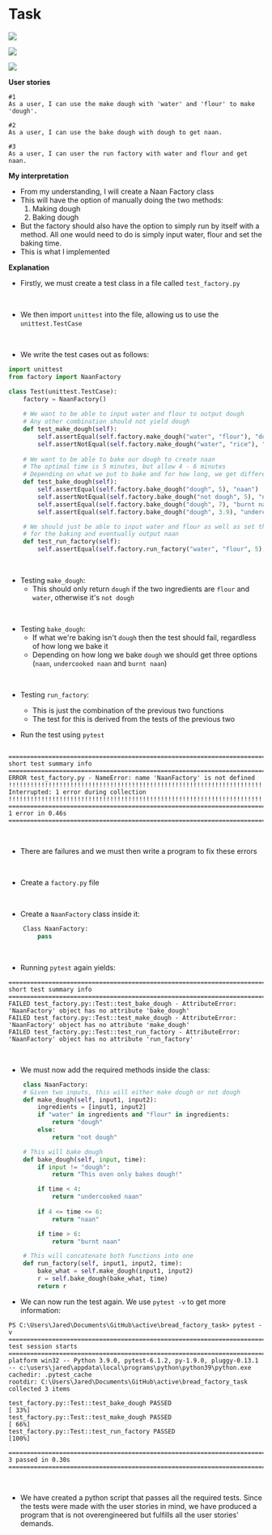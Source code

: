 # Task

![](images/t1.png)

![](images/t2.png)

![](images/t3.png)

**User stories**
```
#1
As a user, I can use the make dough with 'water' and 'flour' to make 'dough'.

#2
As a user, I can use the bake dough with dough to get naan.

#3
As a user, I can user the run factory with water and flour and get naan.
```

**My interpretation**
- From my understanding, I will create a Naan Factory class
- This will have the option of manually doing the two methods:
    1. Making dough
    2. Baking dough
- But the factory should also have the option to simply run by itself with a method. All one would need to do is simply input water, flour and set the baking time.
- This is what I implemented

**Explanation**
- Firstly, we must create a test class in a file called ```test_factory.py```

<br>

- We then import ```unittest``` into the file, allowing us to use the ```unittest.TestCase```

<br>

- We write the test cases out as follows:
```python
import unittest
from factory import NaanFactory

class Test(unittest.TestCase):
    factory = NaanFactory()
    
    # We want to be able to input water and flour to output dough
    # Any other combination should not yield dough
    def test_make_dough(self):
        self.assertEqual(self.factory.make_dough("water", "flour"), "dough")
        self.assertNotEqual(self.factory.make_dough("water", "rice"), "dough")
    
    # We want to be able to bake our dough to create naan
    # The optimal time is 5 minutes, but allow 4 - 6 minutes
    # Depending on what we put to bake and for how long, we get different results
    def test_bake_dough(self):
        self.assertEqual(self.factory.bake_dough("dough", 5), "naan")
        self.assertNotEqual(self.factory.bake_dough("not dough", 5), "naan")
        self.assertEqual(self.factory.bake_dough("dough", 7), "burnt naan")
        self.assertEqual(self.factory.bake_dough("dough", 3.9), "undercooked naan")

    # We should just be able to input water and flour as well as set the timing
    # for the baking and eventually output naan
    def test_run_factory(self):
        self.assertEqual(self.factory.run_factory("water", "flour", 5), "naan") 
```

<br>

- Testing ```make_dough```:
    - This should only return ```dough``` if the two ingredients are ```flour``` and ```water```, otherwise it's ```not dough```

<br>

- Testing ```bake_dough```:
    - If what we're baking isn't ```dough``` then the test should fail, regardless of how long we bake it
    - Depending on how long we bake ```dough``` we should get three options (```naan```, ```undercooked naan``` and ```burnt naan```)

<br>

- Testing ```run_factory```:
    - This is just the combination of the previous two functions
    - The test for this is derived from the tests of the previous two


- Run the test using ```pytest```
```

================================================================================================= short test summary info ================================================================================================== 
ERROR test_factory.py - NameError: name 'NaanFactory' is not defined
!!!!!!!!!!!!!!!!!!!!!!!!!!!!!!!!!!!!!!!!!!!!!!!!!!!!!!!!!!!!!!!!!!!!!!!!!!!!!!!!!!!!!!!!!! Interrupted: 1 error during collection !!!!!!!!!!!!!!!!!!!!!!!!!!!!!!!!!!!!!!!!!!!!!!!!!!!!!!!!!!!!!!!!!!!!!!!!!!!!!!!!!!!!!!!!!! 
===================================================================================================== 1 error in 0.46s =====================================================================================================
```

<br>

- There are failures and we must then write a program to fix these errors

<br>

- Create a ```factory.py``` file

<br>

- Create a ```NaanFactory``` class inside it:
```python
    Class NaanFactory:
        pass
```

<br>

- Running ```pytest``` again yields:
```
================================================================================================= short test summary info ==================================================================================================
FAILED test_factory.py::Test::test_bake_dough - AttributeError: 'NaanFactory' object has no attribute 'bake_dough'
FAILED test_factory.py::Test::test_make_dough - AttributeError: 'NaanFactory' object has no attribute 'make_dough'
FAILED test_factory.py::Test::test_run_factory - AttributeError: 'NaanFactory' object has no attribute 'run_factory'
```
<br>

- We must now add the required methods inside the class:
```python
    class NaanFactory:
    # Given two inputs, this will either make dough or not dough
    def make_dough(self, input1, input2):
        ingredients = [input1, input2]
        if "water" in ingredients and "flour" in ingredients:
            return "dough"
        else:
            return "not dough"

    # This will bake dough
    def bake_dough(self, input, time):
        if input != "dough":
            return "This oven only bakes dough!"

        if time < 4:
            return "undercooked naan"
        
        if 4 <= time <= 6:
            return "naan"

        if time > 6:
            return "burnt naan"

    # This will concatenate both functions into one
    def run_factory(self, input1, input2, time):
        bake_what = self.make_dough(input1, input2)
        r = self.bake_dough(bake_what, time)
        return r
```

- We can now run the test again. We use ```pytest -v``` to get more information:
```
PS C:\Users\Jared\Documents\GitHub\active\bread_factory_task> pytest -v
=================================================================================================== test session starts ==================================================================================================== 
platform win32 -- Python 3.9.0, pytest-6.1.2, py-1.9.0, pluggy-0.13.1 -- c:\users\jared\appdata\local\programs\python\python39\python.exe
cachedir: .pytest_cache
rootdir: C:\Users\Jared\Documents\GitHub\active\bread_factory_task
collected 3 items                                                                                                                                                                                                            

test_factory.py::Test::test_bake_dough PASSED                                                                                                                                                                         [ 33%] 
test_factory.py::Test::test_make_dough PASSED                                                                                                                                                                         [ 66%] 
test_factory.py::Test::test_run_factory PASSED                                                                                                                                                                        [100%] 

==================================================================================================== 3 passed in 0.30s ===================================================================================================== 
```

<br>

- We have created a python script that passes all the required tests. Since the tests were made with the user stories in mind, we have produced a program that is not overengineered but fulfills all the user stories' demands.